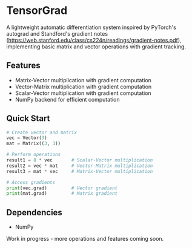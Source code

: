 # TensorGrad

A lightweight automatic differentiation system inspired by PyTorch's autograd and Standford's gradient notes (https://web.stanford.edu/class/cs224n/readings/gradient-notes.pdf), implementing basic matrix and vector operations with gradient tracking.

## Features
- Matrix-Vector multiplication with gradient computation
- Vector-Matrix multiplication with gradient computation
- Scalar-Vector multiplication with gradient computation
- NumPy backend for efficient computation

## Quick Start
```python
# Create vector and matrix
vec = Vector(3)
mat = Matrix((3, 3))

# Perform operations
result1 = 8 * vec       # Scalar-Vector multiplication
result2 = vec * mat     # Vector-Matrix multiplication
result3 = mat * vec     # Matrix-Vector multiplication

# Access gradients
print(vec.grad)         # Vector gradient
print(mat.grad)         # Matrix gradient
```

## Dependencies
- NumPy

Work in progress - more operations and features coming soon.